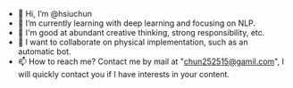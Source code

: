 - 👋 Hi, I’m @hsiuchun
- 🌱 I’m currently learning with deep learning and focusing on NLP. 
- 🌱 I'm good at abundant creative thinking, strong responsibility, etc.
- 💞️ I want to collaborate on physical implementation, such as an automatic bot.
- 📫 How to reach me? Contact me by mail at "chun252515@gamil.com", I will quickly contact you if I have interests in your content.

<!---
hsiuchun/hsiuchun is a ✨ special ✨ repository because its `README.md` (this file) appears on your GitHub profile.
You can click the Preview link to take a look at your changes.
--->
